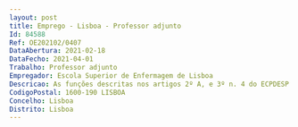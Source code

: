 ```yaml
--- 
layout: post
title: Emprego - Lisboa - Professor adjunto
Id: 84588
Ref: OE202102/0407
DataAbertura: 2021-02-18
DataFecho: 2021-04-01
Trabalho: Professor adjunto
Empregador: Escola Superior de Enfermagem de Lisboa
Descricao: As funções descritas nos artigos 2º A, e 3º n. 4 do ECPDESP e no Regulamento de Prestação de Serviço Docente da ESEL, homologado em 20 06 2017.
CodigoPostal: 1600-190 LISBOA
Concelho: Lisboa
Distrito: Lisboa
--- 
```

